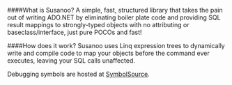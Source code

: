 ####What is Susanoo?
A simple, fast, structured library that takes the pain out of writing ADO.NET by eliminating boiler plate code and providing SQL result mappings to strongly-typed objects with no attributing or baseclass/interface, just pure POCOs and fast! 

####How does it work?
Susanoo uses Linq expression trees to dynamically write and compile code to map your objects before the command ever executes, leaving your SQL calls unaffected.


Debugging symbols are hosted at [SymbolSource](http://www.symbolsource.org/MyGet/Metadata/susanoo/Project/Susanoo.Core).
